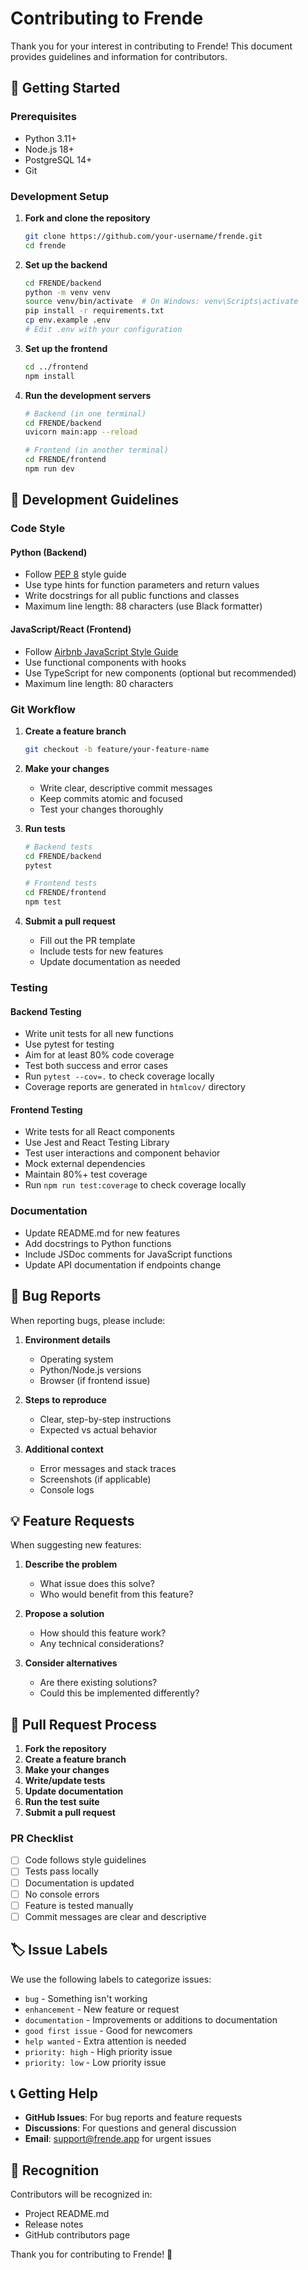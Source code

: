 # Contributing to Frende

Thank you for your interest in contributing to Frende! This document provides guidelines and information for contributors.

## 🚀 Getting Started

### Prerequisites
- Python 3.11+
- Node.js 18+
- PostgreSQL 14+
- Git

### Development Setup

1. **Fork and clone the repository**
   ```bash
   git clone https://github.com/your-username/frende.git
   cd frende
   ```

2. **Set up the backend**
   ```bash
   cd FRENDE/backend
   python -m venv venv
   source venv/bin/activate  # On Windows: venv\Scripts\activate
   pip install -r requirements.txt
   cp env.example .env
   # Edit .env with your configuration
   ```

3. **Set up the frontend**
   ```bash
   cd ../frontend
   npm install
   ```

4. **Run the development servers**
   ```bash
   # Backend (in one terminal)
   cd FRENDE/backend
   uvicorn main:app --reload
   
   # Frontend (in another terminal)
   cd FRENDE/frontend
   npm run dev
   ```

## 📝 Development Guidelines

### Code Style

#### Python (Backend)
- Follow [PEP 8](https://www.python.org/dev/peps/pep-0008/) style guide
- Use type hints for function parameters and return values
- Write docstrings for all public functions and classes
- Maximum line length: 88 characters (use Black formatter)

#### JavaScript/React (Frontend)
- Follow [Airbnb JavaScript Style Guide](https://github.com/airbnb/javascript)
- Use functional components with hooks
- Use TypeScript for new components (optional but recommended)
- Maximum line length: 80 characters

### Git Workflow

1. **Create a feature branch**
   ```bash
   git checkout -b feature/your-feature-name
   ```

2. **Make your changes**
   - Write clear, descriptive commit messages
   - Keep commits atomic and focused
   - Test your changes thoroughly

3. **Run tests**
   ```bash
   # Backend tests
   cd FRENDE/backend
   pytest
   
   # Frontend tests
   cd FRENDE/frontend
   npm test
   ```

4. **Submit a pull request**
   - Fill out the PR template
   - Include tests for new features
   - Update documentation as needed

### Testing

#### Backend Testing
- Write unit tests for all new functions
- Use pytest for testing
- Aim for at least 80% code coverage
- Test both success and error cases
- Run `pytest --cov=.` to check coverage locally
- Coverage reports are generated in `htmlcov/` directory

#### Frontend Testing
- Write tests for all React components
- Use Jest and React Testing Library
- Test user interactions and component behavior
- Mock external dependencies
- Maintain 80%+ test coverage
- Run `npm run test:coverage` to check coverage locally

### Documentation

- Update README.md for new features
- Add docstrings to Python functions
- Include JSDoc comments for JavaScript functions
- Update API documentation if endpoints change

## 🐛 Bug Reports

When reporting bugs, please include:

1. **Environment details**
   - Operating system
   - Python/Node.js versions
   - Browser (if frontend issue)

2. **Steps to reproduce**
   - Clear, step-by-step instructions
   - Expected vs actual behavior

3. **Additional context**
   - Error messages and stack traces
   - Screenshots (if applicable)
   - Console logs

## 💡 Feature Requests

When suggesting new features:

1. **Describe the problem**
   - What issue does this solve?
   - Who would benefit from this feature?

2. **Propose a solution**
   - How should this feature work?
   - Any technical considerations?

3. **Consider alternatives**
   - Are there existing solutions?
   - Could this be implemented differently?

## 🔧 Pull Request Process

1. **Fork the repository**
2. **Create a feature branch**
3. **Make your changes**
4. **Write/update tests**
5. **Update documentation**
6. **Run the test suite**
7. **Submit a pull request**

### PR Checklist

- [ ] Code follows style guidelines
- [ ] Tests pass locally
- [ ] Documentation is updated
- [ ] No console errors
- [ ] Feature is tested manually
- [ ] Commit messages are clear and descriptive

## 🏷️ Issue Labels

We use the following labels to categorize issues:

- `bug` - Something isn't working
- `enhancement` - New feature or request
- `documentation` - Improvements or additions to documentation
- `good first issue` - Good for newcomers
- `help wanted` - Extra attention is needed
- `priority: high` - High priority issue
- `priority: low` - Low priority issue

## 📞 Getting Help

- **GitHub Issues**: For bug reports and feature requests
- **Discussions**: For questions and general discussion
- **Email**: support@frende.app for urgent issues

## 🎉 Recognition

Contributors will be recognized in:
- Project README.md
- Release notes
- GitHub contributors page

Thank you for contributing to Frende! 🚀 